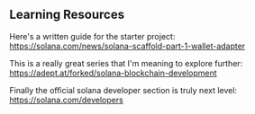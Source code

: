 ## Learning Resources

Here's a written guide for the starter project:
https://solana.com/news/solana-scaffold-part-1-wallet-adapter

This is a really great series that I'm meaning to explore further:
https://adept.at/forked/solana-blockchain-development

Finally the official solana developer section is truly next level:
https://solana.com/developers